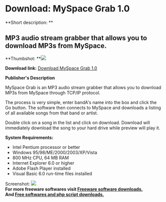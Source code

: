 # Download: MySpace Grab 1.0

**Short description: **

## MP3 audio stream grabber that allows you to download MP3s from MySpace.

  
**Thumbshot: **![](http://www.freewarefiles.com/screenshot/myspacegrab_md.jpg)   
  
**Download link:** [Download MySpace Grab 1.0](http://freesoftwares.boysofts.com/MySpace-Grab_program_48649.html)  
  

**Publisher's Description**  
  

MySpace Grab is an MP3 audio stream grabber that allows you to download MP3s
from MySpace through TCP/IP protocol.

The process is very simple, enter bandA's name into the box and click the Go
button. The software then connects to MySpace and downloads a listing of all
available songs from that band or artist.

Double click on a song in the list and click on download. Download will
immediately download the song to your hard drive while preview will play it.

**System Requirements:**

  * Intel Pentium processor or better 
  * Windows 95/98/ME/2000/2003/XP/Vista 
  * 800 MHz CPU, 64 MB RAM 
  * Internet Explorer 6.0 or higher 
  * Adobe Flash Player installed 
  * Visual Basic 6.0 run-time files installed 

  
  
Screenshot: ![](http://www.freewarefiles.com/screenshot/myspacegrab.jpg)  
**For more freeware softwares visit [Freeware software downloads.](http://freesoftwares.boysofts.com/)**   
**And [Free softwares and php script downloads.](http://www.boysofts.com/)**

